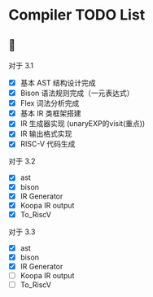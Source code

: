 # Compiler TODO List

## 🚧

对于 3.1

- [x] 基本 AST 结构设计完成
- [x] Bison 语法规则完成（一元表达式）
- [x] Flex 词法分析完成
- [x] 基本 IR 类框架搭建
- [x] IR 生成器实现 (unaryEXP的visit(重点))
- [x] IR 输出格式实现
- [x] RISC-V 代码生成

对于 3.2

- [x] ast
- [x] bison
- [x] IR Generator
- [x] Koopa IR output
- [x] To_RiscV

对于 3.3

- [x] ast
- [x] bison
- [x] IR Generator
- [ ] Koopa IR output
- [ ] To_RiscV
